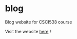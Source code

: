 # blog
Blog website for CSCI538 course

Visit the website [here](https://godseyemr.github.io/blog/) !
